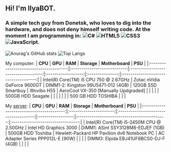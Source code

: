 ## Hi! I'm IlyaBOT.
### A simple tech guy from Donetsk, who loves to dig into the hardware, and does not deny himself writing code. At the moment I am programming in: ![C#](https://img.shields.io/badge/c%23-%23239120.svg?style=for-the-badge&logo=c-sharp&logoColor=white) ![HTML5](https://img.shields.io/badge/html5-%23E34F26.svg?style=for-the-badge&logo=html5&logoColor=white) ![CSS3](https://img.shields.io/badge/css3-%231572B6.svg?style=for-the-badge&logo=css3&logoColor=white) ![JavaScript](https://img.shields.io/badge/javascript-%23323330.svg?style=for-the-badge&logo=javascript&logoColor=%23F7DF1E).

![Anurag's GitHub stats](https://github-readme-stats.vercel.app/api?username=ilyabot&show_icons=true&theme=radical)
![Top Langs](https://github-readme-stats.vercel.app/api/top-langs/?username=ilyabot&langs_count=6&layout=compact&theme=radical)

My computer:
|                 **CPU**                |           **GPU**           |               **RAM**               |     **Storage**    | **Motherboard** |                **PSU**               |
|:--------------------------------------:|:---------------------------:|:-----------------------------------:|:------------------:|:---------------:|:------------------------------------:|
| Intel(R) Core(TM) i5 CPU 750 @ 2.67GHz | Zotac nVidia GeForce 9600GT | DIMM1-2: Kingston 99U5471-012 (4GB) | 120GB SSD Smartbuy |    Wovibo H55   | AeroCool VX-350 [Manually Updgraded] |
|                                        |                             |                                     |  500GB HDD Seagate |                 |                                      |
|                                        |                             |                                     | 500 GB HDD TOSHIBA |                 |                                      |

My [server](http://ibifs.ddns.net/):
|                  **CPU**                 |         **GPU**        |                **RAM**                |    **Storage**    |               **Motherboard**               |              **PSU**              |
|:----------------------------------------:|:----------------------:|:-------------------------------------:|:-----------------:|:-------------------------------------------:|:---------------------------------:|
| Intel(R) Core(TM) i5-2450M CPU @ 2.50GHz | Intel HD Graphics 3000 |   DIMM1: ASint SSY3128M8-EDJEF (1GB)  | 500GB HDD Toshiba | Hewlett-Packard HP Pavilion dv6 Notebook PC | AC Adapter Series PPP012L-E [90W] |
|                                          |                        | DIMM3: Elpida EBJ41UF8BCS0-DJ-F (4GB) |                   |                                             |                                   |
